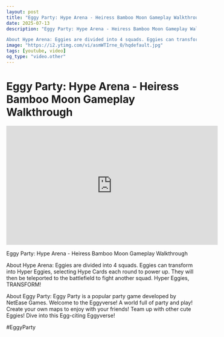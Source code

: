 ```yaml
---
layout: post
title: "Eggy Party: Hype Arena - Heiress Bamboo Moon Gameplay Walkthrough"
date: 2025-07-13
description: "Eggy Party: Hype Arena - Heiress Bamboo Moon Gameplay Walkthrough

About Hype Arena: Eggies are divided into 4 squads. Eggies can transform into Hyper E..."
image: "https://i2.ytimg.com/vi/asmWTIrne_0/hqdefault.jpg"
tags: [youtube, video]
og_type: "video.other"
---
```


<script type="application/ld+json">
{
  "@context": "http://schema.org",
  "@type": "VideoObject",
  "name": "Eggy Party: Hype Arena - Heiress Bamboo Moon Gameplay Walkthrough",
  "description": "Eggy Party: Hype Arena - Heiress Bamboo Moon Gameplay Walkthrough\n\nAbout Hype Arena: Eggies are divided into 4 squads. Eggies can transform into Hyper Eggies, selecting Hype Cards each round to power up. They will then be teleported to the battlefield to fight another squad. Hyper Eggies, TRANSFORM!\n\nAbout Eggy Party: Eggy Party is a popular party game developed by NetEase Games. Welcome to the Eggyverse! A world full of party and play! Create your own maps to enjoy with your friends! Team up with other cute Eggies! Dive into this Egg-citing Eggyverse!\n\n#EggyParty",
  "thumbnailUrl": "https://i2.ytimg.com/vi/asmWTIrne_0/hqdefault.jpg",
  "uploadDate": "2025-07-13T13:00:04",
  "embedUrl": "https://www.youtube.com/embed/asmWTIrne_0",
  "publisher": {
    "@type": "Person",
    "name": "Celo Zaga"
  },
  "mainEntityOfPage": {
    "@type": "WebPage",
    "@id": "https://celozaga.github.io/2025/07/13/eggy-party:-hype-arena---heiress-bamboo-moon-gameplay-walkthrough-asmWTIrne_0.html"
  },
  "duration": "PT0M0S"
}
</script>

<script type="application/ld+json">
{
  "@context": "http://schema.org",
  "@type": "BlogPosting",
  "headline": "Eggy Party: Hype Arena - Heiress Bamboo Moon Gameplay Walkthrough",
  "image": "https://i2.ytimg.com/vi/asmWTIrne_0/hqdefault.jpg",
  "publisher": {
    "@type": "Person",
    "name": "Celo Zaga"
  },
  "url": "https://celozaga.github.io/2025/07/13/eggy-party:-hype-arena---heiress-bamboo-moon-gameplay-walkthrough-asmWTIrne_0.html",
  "datePublished": "2025-07-13T13:00:04",
  "dateCreated": "2025-07-13T13:00:04",
  "dateModified": "2025-07-13T13:00:04",
  "description": "Eggy Party: Hype Arena - Heiress Bamboo Moon Gameplay Walkthrough\n\nAbout Hype Arena: Eggies are divided into 4 squads. Eggies can transform into Hyper E...",
  "author": {
    "@type": "Person",
    "name": "Celo Zaga"
  },
  "mainEntityOfPage": {
    "@type": "WebPage",
    "@id": "https://celozaga.github.io/2025/07/13/eggy-party:-hype-arena---heiress-bamboo-moon-gameplay-walkthrough-asmWTIrne_0.html"
  }
}
</script>

<h1 class="youtube-post-title">Eggy Party: Hype Arena - Heiress Bamboo Moon Gameplay Walkthrough</h1>

<iframe width="560" height="315" src="https://www.youtube.com/embed/asmWTIrne_0" class="youtube-post-embed" frameborder="0" allowfullscreen></iframe>

<p class="youtube-post-description">Eggy Party: Hype Arena - Heiress Bamboo Moon Gameplay Walkthrough

About Hype Arena: Eggies are divided into 4 squads. Eggies can transform into Hyper Eggies, selecting Hype Cards each round to power up. They will then be teleported to the battlefield to fight another squad. Hyper Eggies, TRANSFORM!

About Eggy Party: Eggy Party is a popular party game developed by NetEase Games. Welcome to the Eggyverse! A world full of party and play! Create your own maps to enjoy with your friends! Team up with other cute Eggies! Dive into this Egg-citing Eggyverse!

#EggyParty</p>
